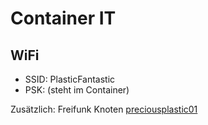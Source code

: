 # Container IT

## WiFi
* SSID: PlasticFantastic
* PSK: (steht im Container)

Zusätzlich: Freifunk Knoten [preciousplastic01](https://map.ffmuc.net/#!/de/map/e8de27588768)
